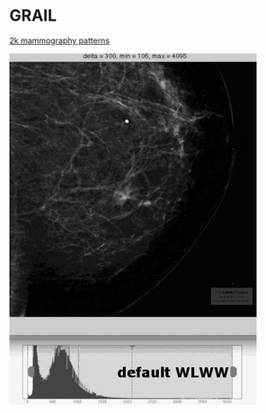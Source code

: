# GRAIL



[2k mammography patterns](http://deckard.mc.duke.edu/~samei/tg18_files/TG18-MM-dcm.zip) 

 ![gabordemo](gabordemo.gif)